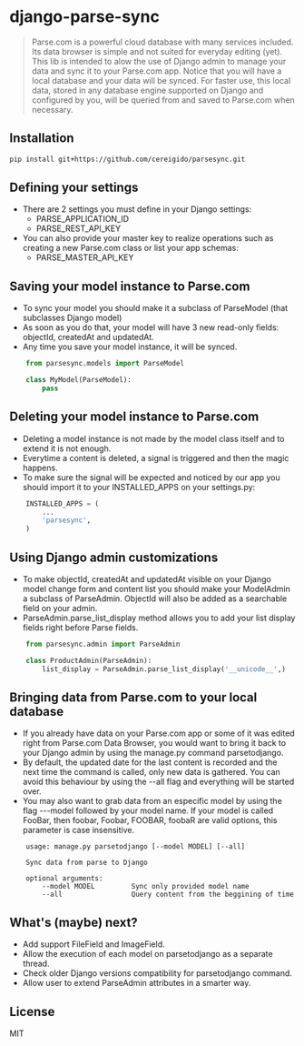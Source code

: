 django-parse-sync
============

> Parse.com is a powerful cloud database with many services included. Its data browser is simple and not suited for everyday editing (yet).
> This lib is intended to alow the use of Django admin to manage your data and sync it to your Parse.com app. Notice that you will have a local database and your data will be synced. For faster use, this local data, stored in any database engine supported on Django and configured by you, will be queried from and saved to Parse.com when necessary.

Installation
------------

```sh
pip install git+https://github.com/cereigido/parsesync.git
```

Defining your settings
----------------------

- There are 2 settings you must define in your Django settings:
  - PARSE_APPLICATION_ID
  - PARSE_REST_API_KEY
- You can also provide your master key to realize operations such as creating a new Parse.com class or list your app schemas:
  - PARSE_MASTER_API_KEY

Saving your model instance to Parse.com
---------------------------------------

- To sync your model you should make it a subclass of ParseModel (that subclasses Django model)
- As soon as you do that, your model will have 3 new read-only fields: objectId, createdAt and updatedAt.
- Any time you save your model instance, it will be synced.

```python
    from parsesync.models import ParseModel

    class MyModel(ParseModel):
        pass
```

Deleting your model instance to Parse.com
-----------------------------------------

- Deleting a model instance is not made by the model class itself and to extend it is not enough.
- Everytime a content is deleted, a signal is triggered and then the magic happens.
- To make sure the signal will be expected and noticed by our app you should import it to your INSTALLED_APPS on your settings.py:

```python
    INSTALLED_APPS = (
        ...
        'parsesync',
    )
```

Using Django admin customizations
---------------------------------

- To make objectId, createdAt and updatedAt visible on your Django model change form and content list you should make your ModelAdmin a subclass of ParseAdmin. ObjectId will also be added as a searchable field on your admin.
- ParseAdmin.parse_list_display method allows you to add your list display fields right before Parse fields.

```python
    from parsesync.admin import ParseAdmin

    class ProductAdmin(ParseAdmin):
        list_display = ParseAdmin.parse_list_display('__unicode__',)
```

Bringing data from Parse.com to your local database
---------------------------------------------------

- If you already have data on your Parse.com app or some of it was edited right from Parse.com Data Browser, you would want to bring it back to your Django admin by using the manage.py command parsetodjango.
- By default, the updated date for the last content is recorded and the next time the command is called, only new data is gathered. You can avoid this behaviour by using the --all flag and everything will be started over.
- You may also want to grab data from an especific model by using the flag ---model followed by your model name. If your model is called FooBar, then foobar, Foobar, FOOBAR, foobaR are valid options, this parameter is case insensitive.

```
    usage: manage.py parsetodjango [--model MODEL] [--all]

    Sync data from parse to Django

    optional arguments:
        --model MODEL         Sync only provided model name
        --all                 Query content from the beggining of time
```

What's (maybe) next?
--------------------

- Add support FileField and ImageField.
- Allow the execution of each model on parsetodjango as a separate thread.
- Check older Django versions compatibility for parsetodjango command.
- Allow user to extend ParseAdmin attributes in a smarter way.

License
-------

MIT
